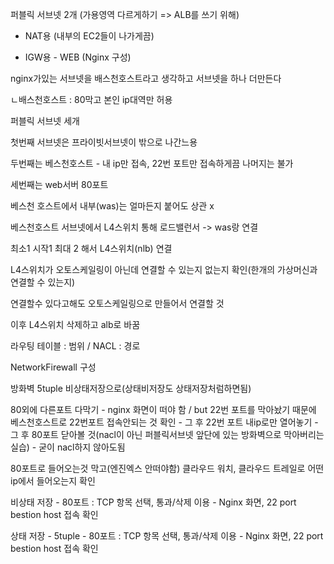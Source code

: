 퍼블릭 서브넷 2개 (가용영역 다르게하기 => ALB를 쓰기 위해)   

- NAT용 (내부의 EC2들이 나가게끔)   

- IGW용 - WEB (Nginx 구성)  

nginx가있는 서브넷을 배스천호스트라고 생각하고 서브넷을 하나 더만든다  

ㄴ배스천호스트 : 80막고 본인 ip대역만 허용

퍼블릭 서브넷 세개

첫번째 서브넷은 프라이빗서브넷이 밖으로 나간느용

두번째는 베스천호스트 - 내 ip만 접속, 22번 포트만 접속하게끔 나머지는 불가

세번째는 web서버 80포트

베스천 호스트에서 내부(was)는 얼마든지 붙어도 상관 x  

베스천호스트 서브넷에서 L4스위치 통해 로드밸런서 -> was랑 연결

최소1 시작1 최대 2 해서 L4스위치(nlb) 연결  

L4스위치가 오토스케일링이 아닌데 연결할 수 있는지 없는지 확인(한개의 가상머신과 연결할 수 있는지)  

연결할수 있다고해도 오토스케일링으로 만들어서 연결할 것  

이후 L4스위치 삭제하고 alb로 바꿈  

라우팅 테이블 : 범위 / NACL : 경로  

NetworkFirewall 구성

방화벽 5tuple 비상태저장으로(상태비저장도 상태저장처럼하면됨)

80외에 다른포트 다막기 - nginx 화면이 떠야 함 / but 22번 포트를 막아놨기 때문에 베스천호스트로 22번포트 접속안되는 것 확인 - 그 후 22번 포트 내ip로만 열어놓기 - 그 후 80포트 닫아볼 것(nacl이 아닌 퍼블릭서브넷 앞단에 있는 방화벽으로 막아버리는 실습) - 굳이 nacl하지 않아도됨

80포트로 들어오는것 막고(엔진엑스 안떠야함) 클라우드 워치, 클라우드 트레일로 어떤 ip에서 들어오는지 확인  

비상태 저장 - 80포트 : TCP 항목 선택, 통과/삭제 이용 - Nginx 화면, 22 port bestion host 접속 확인  

상태 저장 - 5tuple - 80포트 : TCP 항목 선택, 통과/삭제 이용 - Nginx 화면, 22 port bestion host 접속 확인  